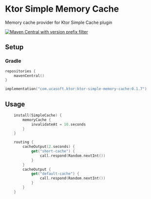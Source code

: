 # Ktor Simple Memory Cache
Memory cache provider for Ktor Simple Cache plugin

[![Maven Central with version prefix filter](https://img.shields.io/maven-central/v/com.ucasoft.ktor/ktor-simple-memory-cache/0.1.7?color=blue)](https://search.maven.org/artifact/com.ucasoft.ktor/ktor-simple-memory-cache/0.1.7/jar)
## Setup
### Gradle
```kotlin
repositories {
    mavenCentral()
}

implementation("com.ucasoft.ktor:ktor-simple-memory-cache:0.1.7")
```
## Usage
```kotlin
    install(SimpleCache) {
        memoryCache {
            invalidateAt = 10.seconds
        }
    }

    routing {
        cacheOutput(2.seconds) {
            get("short-cache") {
                call.respond(Random.nextInt())
            }
        }
        cacheOutput {
            get("default-cache") {
                call.respond(Random.nextInt())
            }
        }
    }
```